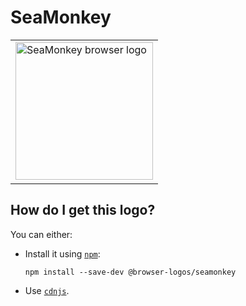# SeaMonkey

<table>
    <tr height=230>
        <td>
            <a href="https://github.com/alrra/browser-logos/tree/87172f22fb1fdaf0a1eb6f4117f152433c3fdf34/src/seamonkey">
                <img width=220 src="https://raw.githubusercontent.com/alrra/browser-logos/87172f22fb1fdaf0a1eb6f4117f152433c3fdf34/src/seamonkey/seamonkey_512x512.png" alt="SeaMonkey browser logo">
            </a>
        </td>
    </tr>
</table>

## How do I get this logo?

You can either:

* Install it using [`npm`][npm]:

  `npm install --save-dev @browser-logos/seamonkey`

* Use [`cdnjs`][cdnjs].

<!-- Link labels: -->

[cdnjs]: https://cdnjs.com/libraries/browser-logos
[npm]: https://www.npmjs.com/
